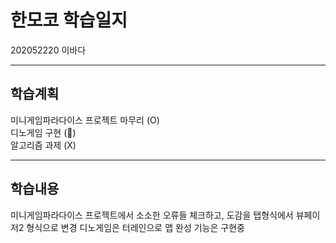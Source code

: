 # 한모코 학습일지
202052220 이바다

---

## 학습계획
미니게임파라다이스 프로젝트 마무리 (O)<br>
디노게임 구현 (🔺)<br>
알고리즘 과제 (X)<br>

---

## 학습내용
미니게임파라다이스 프로젝트에서 소소한 오류들 체크하고, 도감을 탭형식에서 뷰페이저2 형식으로 변경
디노게임은 터레인으로 맵 완성 기능은 구현중
